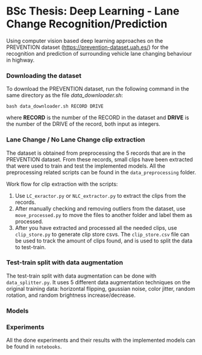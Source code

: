 # BSc Thesis: Deep Learning - Lane Change Recognition/Prediction

Using computer vision based deep learning approaches on the PREVENTION dataset (https://prevention-dataset.uah.es/) for the recognition and prediction of surrounding vehicle
lane changing behaviour in highway.

### Downloading the dataset
To download the PREVENTION dataset, run the following command in the same directory as the file *data_downloader.sh*:
```
bash data_downloader.sh RECORD DRIVE
```
where **RECORD** is the number of the RECORD in the dataset and **DRIVE** is the number of the DRIVE of the record, both input as integers.

### Lane Change / No Lane Change clip extraction
The dataset is obtained from preprocessing the 5 records that are in the PREVENTION dataset. From these records,
small clips have been extracted that were used to train and test the implemented models.
All the preprocessing related scripts can be found in the `data_preprocessing` folder.

Work flow for clip extraction with the scripts:
1. Use `LC_exractor.py` or `NLC_extractor.py` to extract the clips from the records.
2. After manually checking and removing outliers from the dataset, use `move_processed.py` to move the files
to another folder and label them as processed.
3. After you have extracted and processed all the needed clips, use `clip_store.py` to generate clip store csvs. 
The `clip_store.csv` file can be used to track the amount of clips found, and is used to split the data to test-train.

### Test-train split with data augmentation
The test-train split with data augmentation can be done with `data_splitter.py`. It uses 5 different data augmentation
techniques on the original training data: horizontal flipping, gaussian noise, color jitter, random rotation, and random brightness increase/decrease.

### Models

### Experiments
All the done experiments and their results with the implemented models can be found in `notebooks`. 

